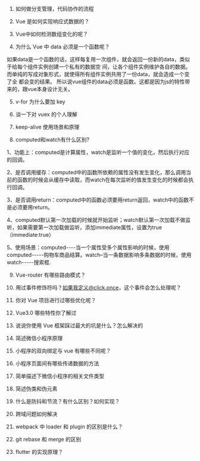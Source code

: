 1. 如何做分支管理，代码协作的流程

2. Vue 是如何实现响应式数据的？

3. Vue中如何检测数组变化的呢？

4. 为什么 Vue 中 data 必须是一个函数呢？

  

如果data是⼀个函数的话，这样每复⽤⼀次组件，就会返回⼀份新的data，类似于给每个组件实例创建⼀个私有的数据空 间，让各个组件实例维护各⾃的数据。⽽单纯的写成对象形式，就使得所有组件实例共⽤了⼀份data，就会造成⼀个变了全 都会变的结果。 所以说vue组件的data必须是函数。这都是因为js的特性带来的，跟vue本身设计⽆关。

  

5. v-for 为什么要加 key

6. 谈一下对 vuex 的个人理解

7. keep-alive 使用场景和原理

8. computed和watch有什么区别?

  

1、功能上：computed是计算属性，watch是监听一个值的变化，然后执行对应的回调。

2、是否调用缓存：computed中的函数所依赖的属性没有发生变化，那么调用当前的函数的时候会从缓存中读取，而watch在每次监听的值发生变化的时候都会执行回调。

3、是否调用return：computed中的函数必须要用return返回，watch中的函数不是必须要用return。

4、computed默认第一次加载的时候就开始监听；watch默认第一次加载不做监听，如果需要第一次加载做监听，添加immediate属性，设置为true（immediate:true）

5、使用场景：computed----当一个属性受多个属性影响的时候，使用computed-----购物车商品结算。watch–当一条数据影响多条数据的时候，使用watch-----搜索框.

  

9. Vue-router 有哪些路由模式？

10. 用过事件修饰符吗？如果我定义@click.once，这个事件会怎么处理呢？

11. 你对 Vue 项目进行过哪些优化呢？

12. Vue3.0 哪些特性你了解过

13. 说说你使用 Vue 框架踩过最大的坑是什么？怎么解决的

14. 简述微信小程序原理

15. 小程序的双向绑定与 vue 有哪些不同呢？

16. 小程序页面间有哪些传递数据的方法

17. 简单描述下微信小程序的相关文件类型

18. 简述伪类和伪元素

19. 什么是防抖和节流？有什么区别？如何实现？

20. 跨域问题如何解决

21. webpack 中 loader 和 plugin 的区别是什么？

22. git rebase 和 merge 的区别

23. flutter 的实现原理？